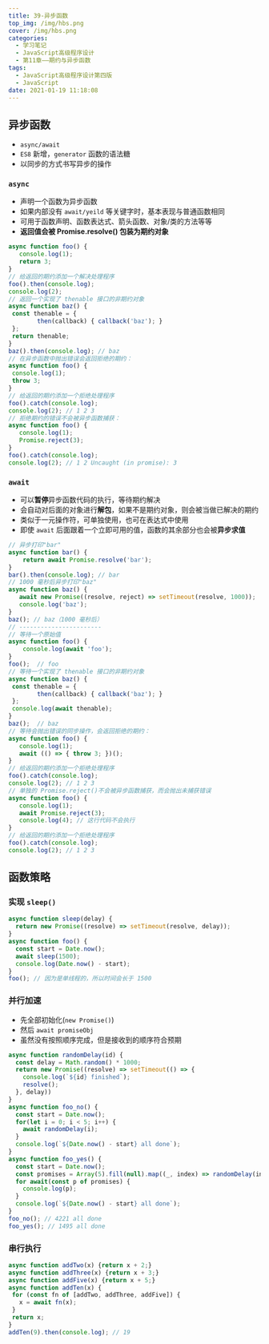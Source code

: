 ```yaml
---
title: 39-异步函数
top_img: /img/hbs.png
cover: /img/hbs.png
categories:
  - 学习笔记
  - JavaScript高级程序设计
  - 第11章——期约与异步函数
tags:
  - JavaScript高级程序设计第四版
  - JavaScript
date: 2021-01-19 11:18:08
---
```


## 异步函数

- `async/await`
- `ES8` 新增，`generator` 函数的语法糖
- 以同步的方式书写异步的操作

### `async`

- 声明一个函数为异步函数
- 如果内部没有 `await/yeild` 等关键字时，基本表现与普通函数相同
- 可用于函数声明、函数表达式、箭头函数、对象/类的方法等等
- **返回值会被 Promise.resolve() 包装为期约对象**

```js
async function foo() {
   console.log(1);
   return 3;
}
// 给返回的期约添加一个解决处理程序
foo().then(console.log);
console.log(2); 
// 返回一个实现了 thenable 接口的非期约对象
async function baz() {
 const thenable = {
 		then(callback) { callback('baz'); }
 };
 return thenable;
}
baz().then(console.log); // baz
// 在异步函数中抛出错误会返回拒绝的期约：
async function foo() {
 console.log(1);
 throw 3;
}
// 给返回的期约添加一个拒绝处理程序
foo().catch(console.log);
console.log(2); // 1 2 3
// 拒绝期约的错误不会被异步函数捕获：
async function foo() {
   console.log(1);
   Promise.reject(3);
}
foo().catch(console.log);
console.log(2); // 1 2 Uncaught (in promise): 3 
```

### `await`

- 可以**暂停**异步函数代码的执行，等待期约解决
- 会自动对后面的对象进行**解包**，如果不是期约对象，则会被当做已解决的期约
- 类似于一元操作符，可单独使用，也可在表达式中使用
- 即使 `await` 后面跟着一个立即可用的值，函数的其余部分也会被**异步求值**

```js
// 异步打印"bar"
async function bar() {
 	return await Promise.resolve('bar');
}
bar().then(console.log); // bar
// 1000 毫秒后异步打印"baz"
async function baz() {
   await new Promise((resolve, reject) => setTimeout(resolve, 1000));
   console.log('baz');
}
baz(); // baz（1000 毫秒后）
// -----------------------
// 等待一个原始值
async function foo() {
 	console.log(await 'foo');
}
foo();  // foo
// 等待一个实现了 thenable 接口的非期约对象
async function baz() {
 const thenable = {
 		then(callback) { callback('baz'); }
 };
 console.log(await thenable);
}
baz();  // baz 
// 等待会抛出错误的同步操作，会返回拒绝的期约：
async function foo() {
   console.log(1);
   await (() => { throw 3; })();
}
// 给返回的期约添加一个拒绝处理程序
foo().catch(console.log);
console.log(2); // 1 2 3
// 单独的 Promise.reject()不会被异步函数捕获，而会抛出未捕获错误
async function foo() {
   console.log(1);
   await Promise.reject(3);
   console.log(4); // 这行代码不会执行
}
// 给返回的期约添加一个拒绝处理程序
foo().catch(console.log);
console.log(2); // 1 2 3
```

## 函数策略

### 实现 `sleep()`

```js
async function sleep(delay) {
  return new Promise((resolve) => setTimeout(resolve, delay));
}
async function foo() {
  const start = Date.now();
  await sleep(1500);
  console.log(Date.now() - start);
}
foo(); // 因为是单线程的，所以时间会长于 1500
```

### 并行加速

- 先全部初始化(`new Promise()`)
- 然后 `await promiseObj`
- 虽然没有按照顺序完成，但是接收到的顺序符合预期

```js
async function randomDelay(id) {
  const delay = Math.random() * 1000;
  return new Promise((resolve) => setTimeout(() => {
    console.log(`${id} finished`);
    resolve();
  }, delay))
}
async function foo_no() {
  const start = Date.now();
  for(let i = 0; i < 5; i++) {
    await randomDelay(i);
  }
  console.log(`${Date.now() - start} all done`);
}
async function foo_yes() {
  const start = Date.now();
  const promises = Array(5).fill(null).map((_, index) => randomDelay(index));
  for await(const p of promises) {
    console.log(p);
  }
  console.log(`${Date.now() - start} all done`);
}
foo_no(); // 4221 all done
foo_yes(); // 1495 all done
```

### 串行执行

```js
async function addTwo(x) {return x + 2;}
async function addThree(x) {return x + 3;}
async function addFive(x) {return x + 5;}
async function addTen(x) {
 for (const fn of [addTwo, addThree, addFive]) {
   x = await fn(x);
 }
 return x;
}
addTen(9).then(console.log); // 19 
```

